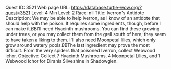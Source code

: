 Quest ID: 3521
Web page URL: https://database.turtle-wow.org/?quest=3521
Level: 4
Min Level: 2
Race: nil
Title: Iverron's Antidote
Description: We may be able to help Iverron, as I know of an antidote that should help with the poison. It requires some ingredients, though, before I can make it.$B$BI'll need Hyacinth mushrooms. You can find these growing under trees, or you may collect them from the grell south of here; they seem to have taken a liking to them. I'll also need Moonpetal lilies, which only grow around watery pools.$B$BThe last ingredient may prove the most difficult. From the very spiders that poisoned Iverron, collect Webwood ichor.
Objective: Collect 7 Hyacinth Mushrooms, 4 Moonpetal Lilies, and 1 Webwood Ichor for Dirania Silveshine in Shadowglen.
